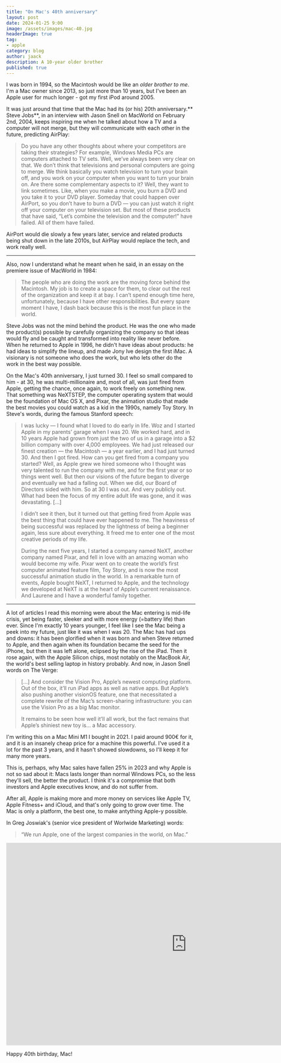 ```yaml
---
title: "On Mac's 40th anniversary"
layout: post
date: 2024-01-25 9:00
image: /assets/images/mac-40.jpg
headerImage: true
tag:
- apple
category: blog
author: jaack
description: A 10-year older brother
published: true
---
```


I was born in 1994, so the Macintosh would be like an _older brother to me_. I'm a Mac owner since 2013, so just more than 10 years, but I've been an Apple user for much longer - got my first iPod around 2005.

It was just around that time that the Mac had its (or his) 20th anniversary.** Steve Jobs**, in an interview with Jason Snell on MacWorld on February 2nd, 2004, keeps inspiring me when he talked about how a TV and a computer will not merge, but they will communicate with each other in the future, predicting AirPlay:
<blockquote>
Do you have any other thoughts about where your competitors are taking their strategies? For example, Windows Media PCs are computers attached to TV sets.
Well, we’ve always been very clear on that. We don’t think that televisions and personal computers are going to merge. We think basically you watch television to turn your brain off, and you work on your computer when you want to turn your brain on.
Are there some complementary aspects to it?
Well, they want to link sometimes. Like, when you make a movie, you burn a DVD and you take it to your DVD player. Someday that could happen over AirPort, so you don’t have to burn a DVD — you can just watch it right off your computer on your television set. But most of these products that have said, “Let’s combine the television and the computer!” have failed. All of them have failed.
</blockquote>

AirPort would die slowly a few years later, service and related products being shut down in the late 2010s, but AirPlay would replace the tech, and work really well.

----

Also, now I understand what he meant when he said, in an essay on the premiere issue of MacWorld in 1984:
<blockquote>
The people who are doing the work are the moving force behind the Macintosh. My job is to create a space for them, to clear out the rest of the organization and keep it at bay. I can’t spend enough time here, unfortunately, because I have other responsibilities. But every spare moment I have, I dash back because this is the most fun place in the world.
</blockquote>

Steve Jobs was not the mind behind the product. He was the one who made the product(s) possible by carefully organizing the company so that ideas would fly and be caught and transformed into reality like never before. When he returned to Apple in 1996, he didn't have ideas about products: he had ideas to simplify the lineup, and made Jony Ive design the first iMac. A visionary is not someone who does the work, but who lets other do the work in the best way possible.

On the Mac's 40th anniversary, I just turned 30. I feel so small compared to him - at 30, he was multi-millionaire and, most of all, was just fired from Apple, getting the chance, once again, to work freely on something new. That something was NeXTSTEP, the computer operating system that would be the foundation of Mac OS X, and Pixar, the animation studio that made the best movies you could watch as a kid in the 1990s, namely Toy Story. In Steve's words, during the famous Stanford speech:
<blockquote>
I was lucky — I found what I loved to do early in life. Woz and I started Apple in my parents’ garage when I was 20. We worked hard, and in 10 years Apple had grown from just the two of us in a garage into a $2 billion company with over 4,000 employees. We had just released our finest creation — the Macintosh — a year earlier, and I had just turned 30. And then I got fired. How can you get fired from a company you started? Well, as Apple grew we hired someone who I thought was very talented to run the company with me, and for the first year or so things went well. But then our visions of the future began to diverge and eventually we had a falling out. When we did, our Board of Directors sided with him. So at 30 I was out. And very publicly out. What had been the focus of my entire adult life was gone, and it was devastating. [...]
  
I didn’t see it then, but it turned out that getting fired from Apple was the best thing that could have ever happened to me. The heaviness of being successful was replaced by the lightness of being a beginner again, less sure about everything. It freed me to enter one of the most creative periods of my life.

During the next five years, I started a company named NeXT, another company named Pixar, and fell in love with an amazing woman who would become my wife. Pixar went on to create the world’s first computer animated feature film, Toy Story, and is now the most successful animation studio in the world. In a remarkable turn of events, Apple bought NeXT, I returned to Apple, and the technology we developed at NeXT is at the heart of Apple’s current renaissance. And Laurene and I have a wonderful family together.
</blockquote>

---

A lot of articles I read this morning were about the Mac entering is mid-life crisis, yet being faster, sleeker and with more energy (=battery life) than ever. Since I'm exactly 10 years younger, I feel like I see the Mac being a peek into my future, just like it was when I was 20. The Mac has had ups and downs: it has been glorified when it was born and when Steve returned to Apple, and then again when its foundation became the seed for the iPhone, but then it was left alone, eclipsed by the rise of the iPad. Then it rose again, with the Apple Silicon chips, most notably on the MacBook Air, the world's best selling laptop in history probably. And now, in Jason Snell words on The Verge:
<blockquote>
[...] And consider the Vision Pro, Apple’s newest computing platform. Out of the box, it’ll run iPad apps as well as native apps. But Apple’s also pushing another visionOS feature, one that necessitated a complete rewrite of the Mac’s screen-sharing infrastructure: you can use the Vision Pro as a big Mac monitor.

  It remains to be seen how well it’ll all work, but the fact remains that Apple’s shiniest new toy is... a Mac accessory.
</blockquote>

I'm writing this on a Mac Mini M1 I bought in 2021. I paid around 900€ for it, and it is an insanely cheap price for a machine this powerful. I've used it a lot for the past 3 years, and it hasn't showed slowdowns, so I'll keep it for many more years.

This is, perhaps, why Mac sales have fallen 25% in 2023 and why Apple is not so sad about it: Macs lasts longer than normal Windows PCs, so the less they'll sell, the better the product. I think it's a compromise that both investors and Apple executives know, and do not suffer  from.

After all, Apple is making more and more money on services like Apple TV, Apple Fitness+ and iCloud, and that's only going to grow over time. The Mac is only a platform, the best one, to make antything Apple-y possible.

In Greg Joswiak's (senior vice president of Worlwide Marketing) words:
<blockquote>
  “We run Apple, one of the largest companies in the world, on Mac.”
</blockquote>

<iframe width="960" height="540" src="http://www.youtube.com/embed/dQw4w9WgXcQ" frameborder="0" allowfullscreen></iframe>


Happy 40th birthday, Mac!

